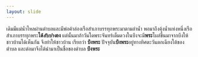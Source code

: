 ```yaml
---
layout: slide
---
```

เดิมมีแม่น้ำไหลผ่านตำบลและมีพ่อค้าล่องเรือสำเภาบรรทุกพระมาตามลำน้ำ 
พอมาถึงคุ้งน้ำแห่งหนึ่งเรือสำเภาบรรทุกพระ**ได้*อับปาง*ลง** 
แต่นั้นมาถ้าวันใดพระจันทร์เต็มดวงในบึงจะมี**พระ**โผล่ขึ้นมาจากบึงให้ชาวบ้านได้เห็นกัน จึงทำให้ชาวบ้าน เรียกว่า **บึงพระ**
ปัจจุบัน**บึงพระ**อยู่ทางทิศตะวันตกเฉียงใต้ของตำบล และต่อมาจึงได้นำมาเป็นชื่อของตำบล **บึงพระ**
